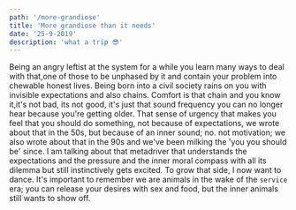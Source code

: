 ```yaml
---
path: '/more-grandiose'
title: 'More grandiose than it needs'
date: '25-9-2019'
description: 'what a trip 😎'
---
```

Being an angry leftist  at the system for a while you learn many ways to deal with that,one of those to be unphased by it and contain your problem into chewable honest lives.
Being born into a civil society rains on you with invisible expectations and also chains. Comfort is that chain and you know it,it's not bad, its not good, it's just that sound frequency you can no longer hear because you're getting older.
That sense of urgency that makes you feel that you should do something, not because of expectations, we wrote about that  in the 50s, but because of an inner sound; no. not motivation; we also wrote about that in the 90s and we've been milking the 'you you should be' since. I am talking about that metadriver that understands the expectations and the pressure and the inner moral compass with all its dilemma but still instinctively gets excited.
To grow that side, I now want to dance. 
It's important to remember we are animals in the wake of the `service` era; you can release your desires with sex and food, but the inner animals still wants to show off.
